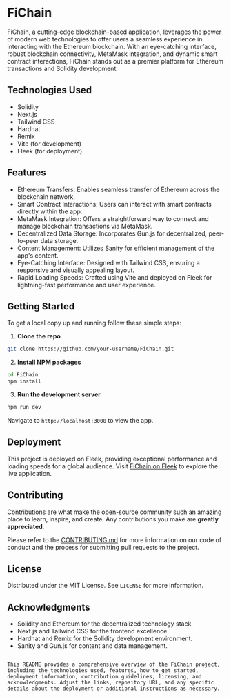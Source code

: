 
# FiChain

FiChain, a cutting-edge blockchain-based application, leverages the power of modern web technologies to offer users a seamless experience in interacting with the Ethereum blockchain. With an eye-catching interface, robust blockchain connectivity, MetaMask integration, and dynamic smart contract interactions, FiChain stands out as a premier platform for Ethereum transactions and Solidity development.

## Technologies Used

- Solidity
- Next.js
- Tailwind CSS
- Hardhat
- Remix
- Vite (for development)
- Fleek (for deployment)

## Features

- Ethereum Transfers: Enables seamless transfer of Ethereum across the blockchain network.
- Smart Contract Interactions: Users can interact with smart contracts directly within the app.
- MetaMask Integration: Offers a straightforward way to connect and manage blockchain transactions via MetaMask.
- Decentralized Data Storage: Incorporates Gun.js for decentralized, peer-to-peer data storage.
- Content Management: Utilizes Sanity for efficient management of the app's content.
- Eye-Catching Interface: Designed with Tailwind CSS, ensuring a responsive and visually appealing layout.
- Rapid Loading Speeds: Crafted using Vite and deployed on Fleek for lightning-fast performance and user experience.

## Getting Started

To get a local copy up and running follow these simple steps:

1. **Clone the repo**
```sh
git clone https://github.com/your-username/FiChain.git
```

2. **Install NPM packages**
```sh
cd FiChain
npm install
```

3. **Run the development server**
```sh
npm run dev
```

Navigate to `http://localhost:3000` to view the app.

## Deployment

This project is deployed on Fleek, providing exceptional performance and loading speeds for a global audience. Visit [FiChain on Fleek](#) to explore the live application.

## Contributing

Contributions are what make the open-source community such an amazing place to learn, inspire, and create. Any contributions you make are **greatly appreciated**.

Please refer to the [CONTRIBUTING.md](CONTRIBUTING.md) for more information on our code of conduct and the process for submitting pull requests to the project.

## License

Distributed under the MIT License. See `LICENSE` for more information.

## Acknowledgments

- Solidity and Ethereum for the decentralized technology stack.
- Next.js and Tailwind CSS for the frontend excellence.
- Hardhat and Remix for the Solidity development environment.
- Sanity and Gun.js for content and data management.

```

This README provides a comprehensive overview of the FiChain project, including the technologies used, features, how to get started, deployment information, contribution guidelines, licensing, and acknowledgments. Adjust the links, repository URL, and any specific details about the deployment or additional instructions as necessary.